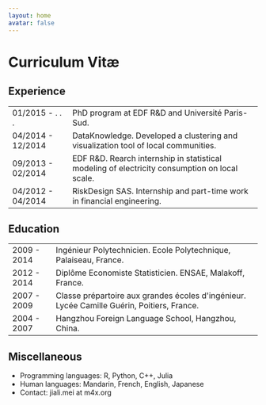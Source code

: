 ```yaml
---
layout: home
avatar: false
---
```


Curriculum Vitæ
====================

Experience
--------------------

<table>
    <tr>
        <td>01/2015 - . . .</td> <td>PhD program at EDF R&D and Université Paris-Sud.</td>
    </tr>
    <tr>
        <td>04/2014 - 12/2014</td> <td>DataKnowledge. Developed a clustering and visualization tool of local communities.</td>
    </tr>
    <tr>
        <td>09/2013 - 02/2014</td> <td>EDF R&D. Rearch internship in statistical modeling of electricity consumption on local scale.</td>
    </tr>
    <tr>
        <td>04/2012 - 04/2014</td> <td>RiskDesign SAS. Internship and part-time work in financial engineering.</td>
    </tr>
</table>


Education
--------------------

<table>
    <tr>
        <td>2009 - 2014</td> <td>Ingénieur Polytechnicien. Ecole Polytechnique, Palaiseau, France.</td>
    </tr>
    <tr>
        <td>2012 - 2014</td> <td>Diplôme Economiste Statisticien. ENSAE, Malakoff, France.</td>
    </tr>
    <tr>
        <td>2007 - 2009</td> <td>Classe prépartoire aux grandes écoles d'ingénieur. Lycée Camille Guérin, Poitiers, France.</td>
    </tr>
    <tr>
        <td>2004 - 2007</td> <td>Hangzhou Foreign Language School, Hangzhou, China.</td>
    </tr>
</table>

Miscellaneous
--------------------
* Programming languages: R, Python, C++, Julia
* Human languages: Mandarin, French, English, Japanese
* Contact: jiali.mei at m4x.org
